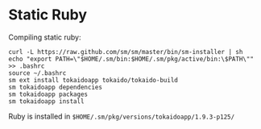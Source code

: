 # Static Ruby

Compiling static ruby:

    curl -L https://raw.github.com/sm/sm/master/bin/sm-installer | sh
    echo "export PATH=\"$HOME/.sm/bin:$HOME/.sm/pkg/active/bin:\$PATH\"" >> .bashrc
    source ~/.bashrc
    sm ext install tokaidoapp tokaido/tokaido-build
    sm tokaidoapp dependencies
    sm tokaidoapp packages
    sm tokaidoapp install

Ruby is installed in `$HOME/.sm/pkg/versions/tokaidoapp/1.9.3-p125/`

